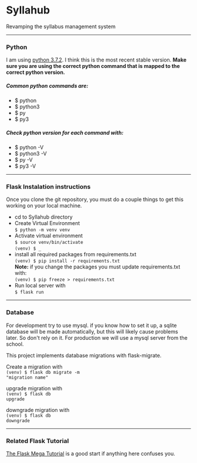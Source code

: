 <h1>Syllahub</h1>
<p>Revamping the syllabus management system</p>

<hr>
<h3>Python</h3>
<p>I am using <a href="https://www.python.org/downloads/">python 3.7.2</a>. I think this is the most recent stable version. <strong>Make sure you are using the correct python command that is mapped to the correct python version.</strong></p>
<h5>Common python commands are:</h5>
<ul>
    <li>$ python</li>
    <li>$ python3</li>
    <li>$ py</li>
    <li>$ py3</li>
</ul>
<h5>Check python version for each command with: </h5>
<ul>
    <li>$ python -V</li>
    <li>$ python3 -V</li>
    <li>$ py -V</li>
    <li>$ py3 -V</li>
</ul>

<hr>
<h3>Flask Instalation instructions</h3>
Once you clone the git repository, you must do a couple things to get this working on your local machine. 
<ul>
    <li>
        cd to Syllahub directory
    </li>
    <li>
        Create Virtual Environment <br>
        <code>$ python -m venv venv</code><br>
    </li> 
    <li>
        Activate virtual environment <br>
        <code>$ source venv/bin/activate</code><br>
        <code>(venv) $ _</code>
    </li>
    <li>
        install all required packages from requirements.txt<br>
        <code>(venv) $ pip install -r requirements.txt</code><br>
        <strong>Note:</strong> if you change the packages you must update requirements.txt with: <br>
        <code>(venv) $ pip freeze > requirements.txt</code>
    </li>   
    <li>
        Run local server with <br>
        <code>$ flask run</code>
    </li>
</ul>

<hr>
<h3>Database</h3>
<p>For development try to use mysql. if you know how to set it up, a sqlite database will be made automatically, but this will likely cause problems later. So don't rely on it. For production we will use a mysql server from the school.</p>

<p>This project implements database migrations with flask-migrate.</p>

Create a migration with <br>
<code>(venv) $ flask db migrate -m "migration name"</code>

upgrade migration with <br>
<code>(venv) $ flask db upgrade</code>

downgrade migration with <br>
<code>(venv) $ flask db downgrade</code>

<hr>
<h3>Related Flask Tutorial</h3>
<p><a href="https://blog.miguelgrinberg.com/post/the-flask-mega-tutorial-part-i-hello-world">The Flask Mega Tutorial</a> is a good start if anything here confuses you.</p>